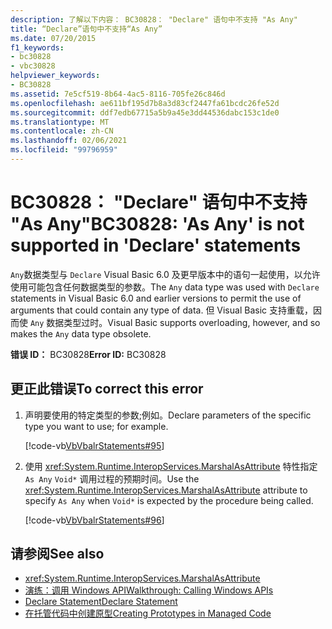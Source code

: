```yaml
---
description: 了解以下内容： BC30828： "Declare" 语句中不支持 "As Any"
title: “Declare”语句中不支持“As Any”
ms.date: 07/20/2015
f1_keywords:
- bc30828
- vbc30828
helpviewer_keywords:
- BC30828
ms.assetid: 7e5cf519-8b64-4ac5-8116-705fe26c846d
ms.openlocfilehash: ae611bf195d7b8a3d83cf2447fa61bcdc26fe52d
ms.sourcegitcommit: ddf7edb67715a5b9a45e3dd44536dabc153c1de0
ms.translationtype: MT
ms.contentlocale: zh-CN
ms.lasthandoff: 02/06/2021
ms.locfileid: "99796959"
---
```

# <a name="bc30828-as-any-is-not-supported-in-declare-statements"></a><span data-ttu-id="6a45d-103">BC30828： "Declare" 语句中不支持 "As Any"</span><span class="sxs-lookup"><span data-stu-id="6a45d-103">BC30828: 'As Any' is not supported in 'Declare' statements</span></span>

<span data-ttu-id="6a45d-104">`Any`数据类型与 `Declare` Visual Basic 6.0 及更早版本中的语句一起使用，以允许使用可能包含任何数据类型的参数。</span><span class="sxs-lookup"><span data-stu-id="6a45d-104">The `Any` data type was used with `Declare` statements in Visual Basic 6.0 and earlier versions to permit the use of arguments that could contain any type of data.</span></span> <span data-ttu-id="6a45d-105">但 Visual Basic 支持重载，因而使 `Any` 数据类型过时。</span><span class="sxs-lookup"><span data-stu-id="6a45d-105">Visual Basic supports overloading, however, and so makes the `Any` data type obsolete.</span></span>

 <span data-ttu-id="6a45d-106">**错误 ID：** BC30828</span><span class="sxs-lookup"><span data-stu-id="6a45d-106">**Error ID:** BC30828</span></span>

## <a name="to-correct-this-error"></a><span data-ttu-id="6a45d-107">更正此错误</span><span class="sxs-lookup"><span data-stu-id="6a45d-107">To correct this error</span></span>

1. <span data-ttu-id="6a45d-108">声明要使用的特定类型的参数;例如。</span><span class="sxs-lookup"><span data-stu-id="6a45d-108">Declare parameters of the specific type you want to use; for example.</span></span>

     [!code-vb[VbVbalrStatements#95](~/samples/snippets/visualbasic/VS_Snippets_VBCSharp/VbVbalrStatements/VB/class5.vb#95)]

2. <span data-ttu-id="6a45d-109">使用 <xref:System.Runtime.InteropServices.MarshalAsAttribute> 特性指定 `As Any` `Void*` 调用过程的预期时间。</span><span class="sxs-lookup"><span data-stu-id="6a45d-109">Use the <xref:System.Runtime.InteropServices.MarshalAsAttribute> attribute to specify `As Any` when `Void*` is expected by the procedure being called.</span></span>

     [!code-vb[VbVbalrStatements#96](~/samples/snippets/visualbasic/VS_Snippets_VBCSharp/VbVbalrStatements/VB/class5.vb#96)]

## <a name="see-also"></a><span data-ttu-id="6a45d-110">请参阅</span><span class="sxs-lookup"><span data-stu-id="6a45d-110">See also</span></span>

- <xref:System.Runtime.InteropServices.MarshalAsAttribute>
- [<span data-ttu-id="6a45d-111">演练：调用 Windows API</span><span class="sxs-lookup"><span data-stu-id="6a45d-111">Walkthrough: Calling Windows APIs</span></span>](../../programming-guide/com-interop/walkthrough-calling-windows-apis.md)
- [<span data-ttu-id="6a45d-112">Declare Statement</span><span class="sxs-lookup"><span data-stu-id="6a45d-112">Declare Statement</span></span>](../statements/declare-statement.md)
- [<span data-ttu-id="6a45d-113">在托管代码中创建原型</span><span class="sxs-lookup"><span data-stu-id="6a45d-113">Creating Prototypes in Managed Code</span></span>](../../../framework/interop/creating-prototypes-in-managed-code.md)
